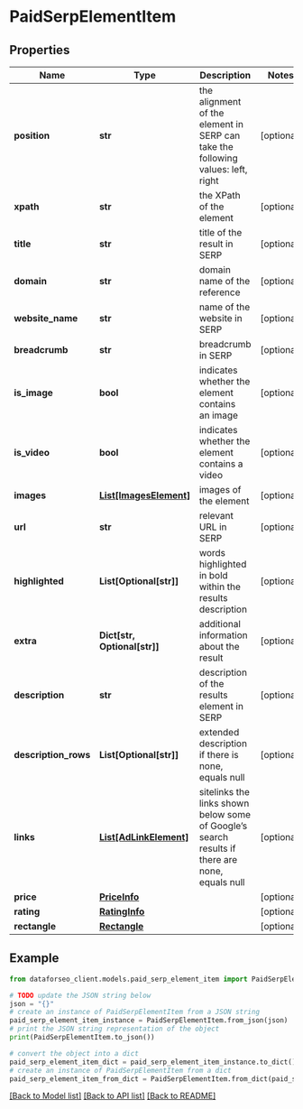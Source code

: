 # PaidSerpElementItem


## Properties

Name | Type | Description | Notes
------------ | ------------- | ------------- | -------------
**position** | **str** | the alignment of the element in SERP can take the following values: left, right | [optional] 
**xpath** | **str** | the XPath of the element | [optional] 
**title** | **str** | title of the result in SERP | [optional] 
**domain** | **str** | domain name of the reference | [optional] 
**website_name** | **str** | name of the website in SERP | [optional] 
**breadcrumb** | **str** | breadcrumb in SERP | [optional] 
**is_image** | **bool** | indicates whether the element contains an image | [optional] 
**is_video** | **bool** | indicates whether the element contains a video | [optional] 
**images** | [**List[ImagesElement]**](ImagesElement.md) | images of the element | [optional] 
**url** | **str** | relevant URL in SERP | [optional] 
**highlighted** | **List[Optional[str]]** | words highlighted in bold within the results description | [optional] 
**extra** | **Dict[str, Optional[str]]** | additional information about the result | [optional] 
**description** | **str** | description of the results element in SERP | [optional] 
**description_rows** | **List[Optional[str]]** | extended description if there is none, equals null | [optional] 
**links** | [**List[AdLinkElement]**](AdLinkElement.md) | sitelinks the links shown below some of Google’s search results if there are none, equals null | [optional] 
**price** | [**PriceInfo**](PriceInfo.md) |  | [optional] 
**rating** | [**RatingInfo**](RatingInfo.md) |  | [optional] 
**rectangle** | [**Rectangle**](Rectangle.md) |  | [optional] 

## Example

```python
from dataforseo_client.models.paid_serp_element_item import PaidSerpElementItem

# TODO update the JSON string below
json = "{}"
# create an instance of PaidSerpElementItem from a JSON string
paid_serp_element_item_instance = PaidSerpElementItem.from_json(json)
# print the JSON string representation of the object
print(PaidSerpElementItem.to_json())

# convert the object into a dict
paid_serp_element_item_dict = paid_serp_element_item_instance.to_dict()
# create an instance of PaidSerpElementItem from a dict
paid_serp_element_item_from_dict = PaidSerpElementItem.from_dict(paid_serp_element_item_dict)
```
[[Back to Model list]](../README.md#documentation-for-models) [[Back to API list]](../README.md#documentation-for-api-endpoints) [[Back to README]](../README.md)



